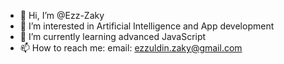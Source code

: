 - 👋 Hi, I’m @Ezz-Zaky
- 👀 I’m interested in Artificial Intelligence and App development 
- 🌱 I’m currently learning advanced JavaScript
- 📫 How to reach me: email: ezzuldin.zaky@gmail.com

<!---
Ezz-Zaky/Ezz-Zaky is a ✨ special ✨ repository because its `README.md` (this file) appears on your GitHub profile.
You can click the Preview link to take a look at your changes.
--->
